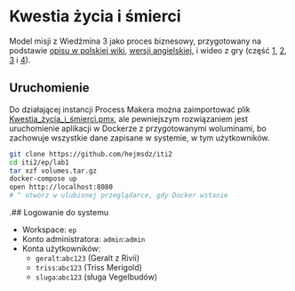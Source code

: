 # Kwestia życia i śmierci

Model misji z Wiedźmina 3 jako proces biznesowy, przygotowany na podstawie
[opisu w polskiej wiki](https://wiedzmin.fandom.com/wiki/Kwestia_%C5%BCycia_i_%C5%9Bmierci),
[wersji angielskiej](https://witcher.fandom.com/wiki/A_Matter_of_Life_and_Death_(The_Witcher_3)),
i wideo z gry (część [1](https://www.youtube.com/watch?v=WdXvHx-pSvQ),
[2](https://www.youtube.com/watch?v=Ge1M9BETU_g), [3](https://www.youtube.com/watch?v=00xeUDNzQEE)
i [4](https://www.youtube.com/watch?v=aaP2H6hNnYA)).

## Uruchomienie

Do działającej instancji Process Makera można zaimportować plik [Kwestia_życia_i_śmierci.pmx](Kwestia_życia_i_śmierci.pmx),
ale pewniejszym rozwiązaniem jest uruchomienie aplikacji w Dockerze z przygotowanymi woluminami,
bo zachowuje wszystkie dane zapisane w systemie, w tym użytkowników.

```sh
git clone https://github.com/hejmsdz/iti2
cd iti2/ep/lab1
tar xzf volumes.tar.gz
docker-compose up
open http://localhost:8080
# ^ otwórz w ulubionej przeglądarce, gdy Docker wstanie
```

.## Logowanie do systemu

* Workspace: `ep`
* Konto administratora: `admin`:`admin`
* Konta użytkowników:
  - `geralt`:`abc123` (Geralt z Rivii)
  - `triss`:`abc123` (Triss Merigold)
  - `sluga`:`abc123` (sługa Vegelbudów)

